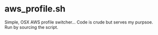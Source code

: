 # aws_profile.sh
Simple, OSX AWS profile switcher...  Code is crude but serves my purpsoe.  Run by sourcing the script.

